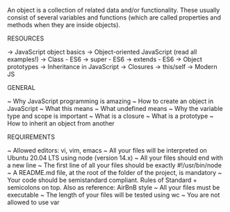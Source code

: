 An object is a collection of related data and/or functionality. These usually consist of several variables and functions (which are called properties and methods when they are inside objects).


RESOURCES
 
-> JavaScript object basics
-> Object-oriented JavaScript (read all examples!)
-> Class - ES6
-> super - ES6
-> extends - ES6
-> Object prototypes
-> Inheritance in JavaScript
-> Closures
-> this/self
-> Modern JS



GENERAL

~ Why JavaScript programming is amazing
~ How to create an object in JavaScript
~ What this means
~ What undefined means
~ Why the variable type and scope is important
~ What is a closure
~ What is a prototype
~ How to inherit an object from another



REQUIREMENTS

~ Allowed editors: vi, vim, emacs
~ All your files will be interpreted on Ubuntu 20.04 LTS using node (version 14.x)
~ All your files should end with a new line
~ The first line of all your files should be exactly #!/usr/bin/node
~ A README.md file, at the root of the folder of the project, is mandatory
~ Your code should be semistandard compliant. Rules of Standard + semicolons on top. Also as reference: AirBnB style
~ All your files must be executable
~ The length of your files will be tested using wc
~ You are not allowed to use var



